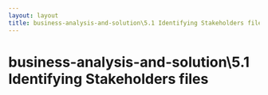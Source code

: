 ```yaml
---
layout: layout
title: business-analysis-and-solution\5.1 Identifying Stakeholders files
---
```


# business-analysis-and-solution\5.1 Identifying Stakeholders files

